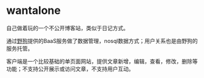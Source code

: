 # wantalone
自己做着玩的一个不公开博客站，类似于日记方式。

通过[野狗](http://www.wilddog.com)提供的BaaS服务做了数据管理，nosql数据方式；用户关系也是由野狗的服务托管。

客户端是一个比较基础的单页面网站，提供文章新增，编辑，查看，修改，删除等功能；不支持公开展示或访问文章，不支持用户互动。

